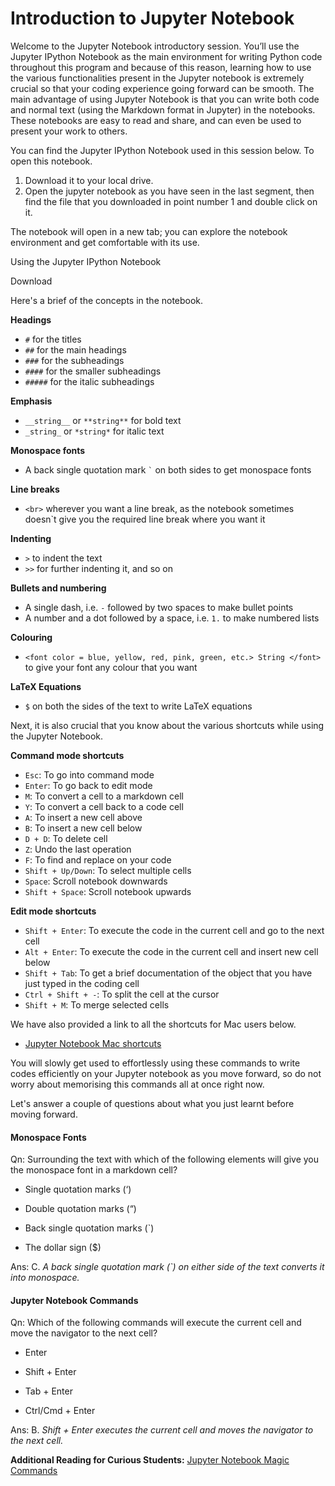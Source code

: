 # Introduction to Jupyter Notebook

Welcome to the Jupyter Notebook introductory session. You’ll use the Jupyter IPython Notebook as the main environment for writing Python code throughout this program and because of this reason, learning how to use the various functionalities present in the Jupyter notebook is extremely crucial so that your coding experience going forward can be smooth. The main advantage of using Jupyter Notebook is that you can write both code and normal text (using the Markdown format in Jupyter) in the notebooks. These notebooks are easy to read and share, and can even be used to present your work to others.

You can find the Jupyter IPython Notebook used in this session below. To open this notebook.

1. Download it to your local drive.
2. Open the jupyter notebook as you have seen in the last segment, then find the file that you downloaded in point number 1 and double click on it.

The notebook will open in a new tab; you can explore the notebook environment and get comfortable with its use.

Using the Jupyter IPython Notebook

Download

Here's a brief of the concepts in the notebook.

**Headings**

- `#` for the titles
- `##` for the main headings
- `###` for the subheadings
- `####` for the smaller subheadings
- `#####` for the italic subheadings

**Emphasis**

- `__string__` or `**string**` for bold text
- `_string_` or `*string*` for italic text

**Monospace fonts**

- A back single quotation mark `` ` `` on both sides to get monospace fonts

**Line breaks**

- `<br>` wherever you want a line break, as the notebook sometimes doesn`t give you the required line break where you want it

**Indenting**

- `>` to indent the text
- `>>` for further indenting it, and so on

**Bullets and numbering**

- A single dash, i.e. `-` followed by two spaces to make bullet points
- A number and a dot followed by a space, i.e. `1.` to make numbered lists

**Colouring**

- `<font color = blue, yellow, red, pink, green, etc.> String </font>` to give your font any colour that you want

**LaTeX Equations**

- `$` on both the sides of the text to write LaTeX equations

Next, it is also crucial that you know about the various shortcuts while using the Jupyter Notebook.

**Command mode shortcuts**

- `Esc`: To go into command mode
- `Enter`: To go back to edit mode
- `M`: To convert a cell to a markdown cell
- `Y`: To convert a cell back to a code cell
- `A`: To insert a new cell above
- `B`: To insert a new cell below
- `D + D`: To delete cell
- `Z`: Undo the last operation
- `F`: To find and replace on your code
- `Shift + Up/Down`: To select multiple cells
- `Space`: Scroll notebook downwards
- `Shift + Space`: Scroll notebook upwards

**Edit mode shortcuts**

- `Shift + Enter`: To execute the code in the current cell and go to the next cell
- `Alt + Enter`: To execute the code in the current cell and insert new cell below
- `Shift + Tab`: To get a brief documentation of the object that you have just typed in the coding cell
- `Ctrl + Shift + -`: To split the cell at the cursor
- `Shift + M`: To merge selected cells

We have also provided a link to all the shortcuts for Mac users below.

- [Jupyter Notebook Mac shortcuts](https://gist.github.com/kidpixo/f4318f8c8143adee5b40)

You will slowly get used to effortlessly using these commands to write codes efficiently on your Jupyter notebook as you move forward, so do not worry about memorising this commands all at once right now.

Let's answer a couple of questions about what you just learnt before moving forward.

#### Monospace Fonts

Qn: Surrounding the text with which of the following elements will give you the monospace font in a markdown cell?

- Single quotation marks (‘)

- Double quotation marks (“)

- Back single quotation marks (`)

- The dollar sign ($)

Ans: C. _A back single quotation mark (`) on either side of the text converts it into monospace._

#### Jupyter Notebook Commands

Qn: Which of the following commands will execute the current cell and move the navigator to the next cell?

- Enter

- Shift + Enter

- Tab + Enter

- Ctrl/Cmd + Enter

Ans: B. _Shift + Enter executes the current cell and moves the navigator to the next cell._

**Additional Reading for Curious Students:** [Jupyter Notebook Magic Commands](https://ipython.readthedocs.io/en/stable/interactive/magics.html)
